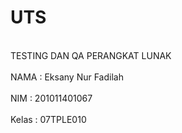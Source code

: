 # UTS
<br> TESTING DAN QA PERANGKAT LUNAK</br>
<br> NAMA  : Eksany Nur Fadilah </br>
<br> NIM   : 201011401067 </br>
<br> Kelas : 07TPLE010 </br>
